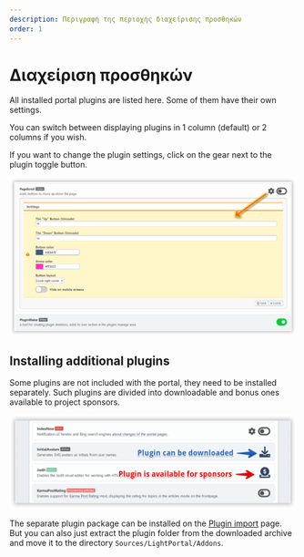 ```yaml
---
description: Περιγραφή της περιοχής διαχείρισης προσθηκών
order: 1
---
```


# Διαχείριση προσθηκών

All installed portal plugins are listed here. Some of them have their own settings.

You can switch between displaying plugins in 1 column (default) or 2 columns if you wish.

If you want to change the plugin settings, click on the gear next to the plugin toggle button.

![Manage plugins](manage_plugins.png)

## Installing additional plugins

Some plugins are not included with the portal, they need to be installed separately. Such plugins are divided into downloadable and bonus ones available to project sponsors.

![Download additional plugins](download_plugins.png)

The separate plugin package can be installed on the [Plugin import](./impex) page. But you can also just extract the plugin folder from the downloaded archive and move it to the directory `Sources/LightPortal/Addons`.

